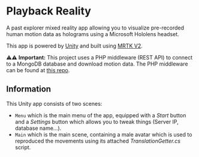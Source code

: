 # Playback Reality

A past explorer mixed reality app allowing you to visualize pre-recorded human motion data as holograms using a Microsoft Hololens headset.

This app is powered by [Unity](https://unity.com) and built using [MRTK V2](https://microsoft.github.io/MixedRealityToolkit-Unity/README.html).

⚠️⚠️ **Important:** This project uses a PHP middleware (REST API) to connect to a MongoDB database and download motion data. The PHP middleware can be found at [this repo](https://github.com/aheuillet/database-php-middleware).

## Information

This Unity app consists of two scenes:
- `Menu` which is the main menu of the app, equipped with a *Start* button and a *Settings* button which allows you to tweak things (Server IP, database name...).
- `Main` which is the main scene, containing a male avatar which is used to reproduced the movements using its attached *TranslationGetter.cs* script.

